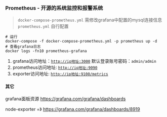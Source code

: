 ### Prometheus - 开源的系统监控和报警系统

> `docker-compose-prometheus.yml` 需修改grafana中配置的mysql连接信息
> `prometheus.yml` 自行配置

```shell
# 运行
docker-compose -f docker-compose-prometheus.yml -p prometheus up -d
# 查看grafana日志
docker logs -fn10 prometheus-grafana
```

1. grafana访问地址：[`http://ip地址:3000`](http://www.zhengqingya.com:3000)
   默认登录账号密码：`admin/admin`
2. prometheus访问地址: [`http://ip地址:9090`](http://www.zhengqingya.com:9090)
3. exporter访问地址: [`http://ip地址:9100/metrics`](http://www.zhengqingya.com:9100/metrics)

#### 其它

grafana面板资源 https://grafana.com/grafana/dashboards

node-exporter =》 https://grafana.com/grafana/dashboards/8919